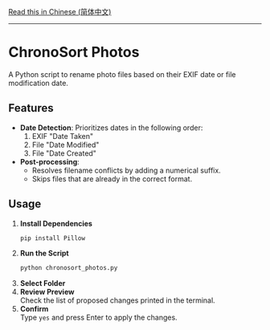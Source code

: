 [Read this in Chinese (简体中文)](README_zh-CN.md)

---

# ChronoSort Photos

A Python script to rename photo files based on their EXIF date or file modification date.

## Features

*   **Date Detection**: Prioritizes dates in the following order:
    1.  EXIF "Date Taken"
    2.  File "Date Modified"
    3.  File "Date Created"
*   **Post-processing**:
    *   Resolves filename conflicts by adding a numerical suffix.
    *   Skips files that are already in the correct format.

## Usage

1.  **Install Dependencies**
    ```bash
    pip install Pillow
    ```
2.  **Run the Script**
    ```bash
    python chronosort_photos.py
    ```
3.  **Select Folder**
4.  **Review Preview**  
    Check the list of proposed changes printed in the terminal.
5.  **Confirm**  
    Type `yes` and press Enter to apply the changes.